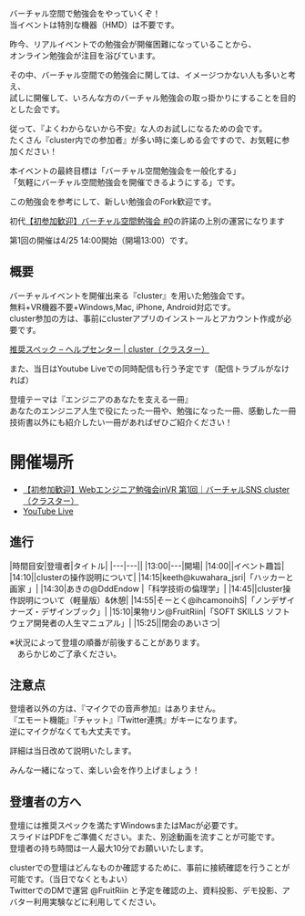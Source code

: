 バーチャル空間で勉強会をやっていくぞ！  
当イベントは特別な機器（HMD）は不要です。

昨今、リアルイベントでの勉強会が開催困難になっていることから、  
オンライン勉強会が注目を浴びています。

その中、バーチャル空間での勉強会に関しては、イメージつかない人も多いと考え、  
試しに開催して、いろんな方のバーチャル勉強会の取っ掛かりにすることを目的とした会です。　　

従って、『よくわからないから不安』な人のお試しになるための会です。  
たくさん『cluster内での参加者』が多い時に楽しめる会ですので、お気軽に参加ください！  

本イベントの最終目標は「バーチャル空間勉強会を一般化する」  
「気軽にバーチャル空間勉強会を開催できるようにする」です。  

この勉強会を参考にして、新しい勉強会のFork歓迎です。


初代[【初参加歓迎】バーチャル空間勉強会 \#0](https://nyamucoro.connpass.com/event/169171/)の許諾の上別の運営になります

第1回の開催は4/25 14:00開始（開場13:00）です。

## 概要
バーチャルイベントを開催出来る『cluster』を用いた勉強会です。  
無料+VR機器不要+Windows,Mac, iPhone, Android対応です。  
cluster参加の方は、事前にclusterアプリのインストールとアカウント作成が必要です。

[推奨スペック – ヘルプセンター | cluster（クラスター）](https://clusterhelp.zendesk.com/hc/ja/articles/115000988932-%E6%8E%A8%E5%A5%A8%E3%82%B9%E3%83%9A%E3%83%83%E3%82%AF)

また、当日はYoutube Liveでの同時配信も行う予定です（配信トラブルがなければ）


登壇テーマは『エンジニアのあなたを支える一冊』  
あなたのエンジニア人生で役にたった一冊や、勉強になった一冊、感動した一冊  
技術書以外にも紹介したい一冊があればぜひご紹介ください！

# 開催場所
- [【初参加歓迎】Webエンジニア勉強会inVR 第1回｜バーチャルSNS cluster（クラスター）](https://cluster.mu/e/688f9ba0-3d35-4a42-a779-d184371f4fff)
- [YouTube Live](https://youtu.be/eFer-6Dmef0)

## 進行

|時間目安|登壇者|タイトル|
|---|---||
|13:00|---|開場|
|14:00||イベント趣旨|
|14:10||clusterの操作説明について|
|14:15|keeth@kuwahara_jsri|「ハッカーと画家 」|
|14:30|あきの@DddEndow |「科学技術の倫理学」|
|14:45||cluster操作説明について（軽量版）&休憩|
|14:55|そーとく@ihcamonoihS|「ノンデザイナーズ・デザインブック」|
|15:10|果物リン@FruitRiin|「SOFT SKILLS ソフトウェア開発者の人生マニュアル」|
|15:25||閉会のあいさつ|

※状況によって登壇の順番が前後することがあります。  
　あらかじめご了承ください。

## 注意点
登壇者以外の方は、『マイクでの音声参加』はありません。  
『エモート機能』『チャット』『Twitter連携』がキーになります。   
逆にマイクがなくても大丈夫です。

詳細は当日改めて説明いたします。

みんな一緒になって、楽しい会を作り上げましょう！

## 登壇者の方へ
登壇には推奨スペックを満たすWindowsまたはMacが必要です。  
スライドはPDFをご準備ください。また、別途動画を流すことが可能です。  
登壇者の持ち時間は一人最大10分でお願いいたします。

clusterでの登壇はどんなものか確認するために、事前に接続確認を行うことが可能です。（当日でなくともよい）  
TwitterでのDMで運営 @FruitRiin と予定を確認の上、資料投影、デモ投影、アバター利用実験などに利用してください。